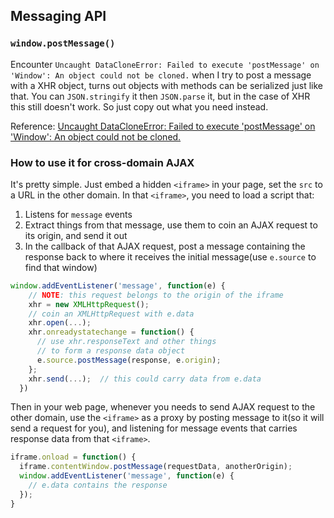 ## Messaging API

### `window.postMessage()`

Encounter `Uncaught DataCloneError: Failed to execute 'postMessage' on 'Window': An object could not be cloned.` when I try to post a message with a XHR object, turns out objects with methods can be serialized just like that. You can `JSON.stringify` it then `JSON.parse` it, but in the case of XHR this still doesn't work. So just copy out what you need instead.

Reference: [Uncaught DataCloneError: Failed to execute 'postMessage' on 'Window': An object could not be cloned.](https://github.com/azer/prova/issues/12)

### How to use it for cross-domain AJAX

It's pretty simple. Just embed a hidden `<iframe>` in your page, set the `src` to a URL in the other domain. In that `<iframe>`, you need to load a script that:

1. Listens for `message` events
2. Extract things from that message, use them to coin an AJAX request to its origin, and send it out
3. In the callback of that AJAX request, post a message containing the response back to where it receives the initial message(use `e.source` to find that window)

```javascript
window.addEventListener('message', function(e) {
    // NOTE: this request belongs to the origin of the iframe
    xhr = new XMLHttpRequest();
    // coin an XMLHttpRequest with e.data
    xhr.open(...);
    xhr.onreadystatechange = function() {
      // use xhr.responseText and other things
      // to form a response data object
      e.source.postMessage(response, e.origin);
    };
    xhr.send(...);  // this could carry data from e.data
  })
```

Then in your web page, whenever you needs to send AJAX request to the other domain, use the `<iframe>` as a proxy by posting message to it(so it will send a request for you), and listening for message events that carries response data from that `<iframe>`.

```javascript
iframe.onload = function() {
  iframe.contentWindow.postMessage(requestData, anotherOrigin);
  window.addEventListener('message', function(e) {
    // e.data contains the response
  });
}
```